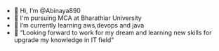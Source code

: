 - 👋 Hi, I’m @Abinaya890
- 👀 I'm pursuing MCA at Bharathiar University
- 🌱 I’m currently learning aws,devops and java
- 💞️ “Looking forward to work for my dream and learning new skills for upgrade my knowledge in IT field"
